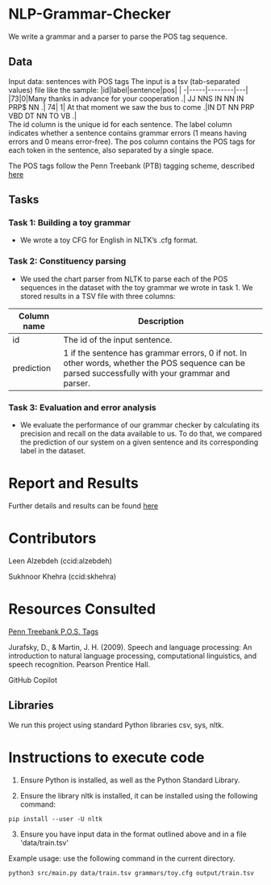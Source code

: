 # NLP-Grammar-Checker
We write a grammar and a parser to parse the POS tag sequence.

## Data
Input data: sentences with POS tags
  The input is a tsv (tab-separated values) file like the sample:
  |id|label|sentence|pos|
  | -|-----|--------|---|
  |73|0|Many thanks in advance for your cooperation .| JJ NNS IN NN IN PRP$ NN .| 74| 1| At that moment we saw the bus to come .|IN DT NN PRP VBD DT NN TO VB .|
  <br>
The id column is the unique id for each sentence. The label column indicates whether a sentence contains grammar errors (1 means having errors and 0 means error-free). The pos column contains the POS tags for each token in the sentence, also separated by a single space.

The POS tags follow the Penn Treebank (PTB) tagging scheme, described [here](https://www.ling.upenn.edu/courses/Fall_2003/ling001/penn_treebank_pos.html)
## Tasks
### Task 1: Building a toy grammar
  - We wrote a toy CFG for English in NLTK’s .cfg format.

### Task 2: Constituency parsing
  - We used the chart parser from NLTK to parse each of the POS sequences in the dataset with the toy grammar we wrote in task 1. We stored results in a TSV file with three columns:

|Column name|Description|
| --------- | --------- |
|id|The id of the input sentence.|ground_truth|The ground truth label of the input sentence, copied from the dataset. |
|prediction|1 if the sentence has grammar errors, 0 if not. In other words, whether the POS sequence can be parsed successfully with your grammar and parser.|

### Task 3: Evaluation and error analysis
- We evaluate the performance of our grammar checker by calculating its precision and recall on the data available to us. To do that, we compared the prediction of our system on a given sentence and its corresponding label in the dataset. 

# Report and Results
Further details and results can be found [here](https://github.com/Leen-Alzebdeh/NLP-Grammar-Checker/blob/main/REPORT.md)

# Contributors

Leen Alzebdeh (ccid:alzebdeh)

Sukhnoor Khehra (ccid:skhehra)

# Resources Consulted

[Penn Treebank P.O.S. Tags](https://www.ling.upenn.edu/courses/Fall_2003/ling001/penn_treebank_pos.html)

Jurafsky, D., &amp; Martin, J. H. (2009). Speech and language processing: An introduction to natural language processing, computational linguistics, and speech recognition. Pearson Prentice Hall.

GitHub Copilot

## Libraries

We run this project using standard Python libraries csv, sys, nltk.

# Instructions to execute code

1. Ensure Python is installed, as well as the Python Standard Library.

2. Ensure the library nltk is installed, it can be installed using the following command: 

`pip install --user -U nltk`

3. Ensure you have input data in the format outlined above and in a file 'data/train.tsv' 


Example usage: use the following command in the current directory.

`python3 src/main.py data/train.tsv grammars/toy.cfg output/train.tsv`


